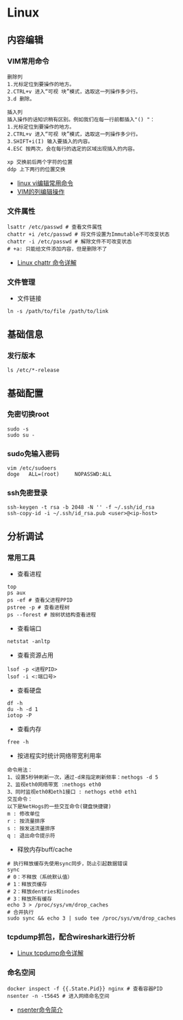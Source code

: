 # Linux

## 内容编辑

### VIM常用命令
```
删除列
1.光标定位到要操作的地方。
2.CTRL+v 进入“可视 块”模式，选取这一列操作多少行。
3.d 删除。
 
插入列
插入操作的话知识稍有区别。例如我们在每一行前都插入"() "：
1.光标定位到要操作的地方。
2.CTRL+v 进入“可视 块”模式，选取这一列操作多少行。
3.SHIFT+i(I) 输入要插入的内容。
4.ESC 按两次，会在每行的选定的区域出现插入的内容。

xp 交换前后两个字符的位置
ddp 上下两行的位置交换
```
- [linux vi编辑常用命令](https://www.jb51.net/LINUXjishu/57196.html)
- [VIM的列编辑操作](https://www.cnblogs.com/xiaowant/articles/1992923.html)

### 文件属性
```
lsattr /etc/passwd # 查看文件属性
chattr +i /etc/passwd # 将文件设置为Immutable不可改变状态
chattr -i /etc/passwd # 解除文件不可改变状态
# +a: 只能给文件添加内容，但是删除不了
```
- [Linux chattr 命令详解](https://cloud.tencent.com/developer/article/1598636)

### 文件管理
- 文件链接
```
ln -s /path/to/file /path/to/link
```

## 基础信息

### 发行版本
```
ls /etc/*-release
```

## 基础配置

### 免密切换root

```
sudo -s
sudo su -
```

### sudo免输入密码

```
vim /etc/sudoers
doge   ALL=(root)     NOPASSWD:ALL
```

### ssh免密登录
```
ssh-keygen -t rsa -b 2048 -N '' -f ~/.ssh/id_rsa
ssh-copy-id -i ~/.ssh/id_rsa.pub <user>@<ip-host>
```

## 分析调试

### 常用工具
- 查看进程
```
top
ps aux
ps -ef # 查看父进程PPID
pstree -p # 查看进程树
ps --forest # 按树状结构查看进程
```
- 查看端口
```
netstat -anltp
```
- 查看资源占用
```
lsof -p <进程PID>
lsof -i <:端口号>
```
- 查看硬盘
```
df -h
du -h -d 1
iotop -P
```
- 查看内存
```
free -h
```
- 按进程实时统计网络带宽利用率
```
命令用法：
1、设置5秒钟刷新一次，通过-d来指定刷新频率：nethogs -d 5
2、监视eth0网络带宽 :nethogs eth0
3、同时监视eth0和eth1接口 : nethogs eth0 eth1
交互命令：
以下是NetHogs的一些交互命令(键盘快捷键)
m : 修改单位
r : 按流量排序
s : 按发送流量排序
q : 退出命令提示符
```
- 释放内存buff/cache
```
# 执行释放缓存先使用sync同步，防止引起数据错误
sync
# 0：不释放（系统默认值） 
# 1：释放页缓存 
# 2：释放dentries和inodes 
# 3：释放所有缓存
echo 3 > /proc/sys/vm/drop_caches
# 合并执行
sudo sync && echo 3 | sudo tee /proc/sys/vm/drop_caches
```

### tcpdump抓包，配合wireshark进行分析

- [Linux tcpdump命令详解](http://www.cnblogs.com/ggjucheng/archive/2012/01/14/2322659.html)

### 命名空间
```
docker inspect -f {{.State.Pid}} nginx # 查看容器PID
nsenter -n -t5645 # 进入网络命名空间
```
- [nsenter命令简介](https://staight.github.io/2019/09/23/nsenter%E5%91%BD%E4%BB%A4%E7%AE%80%E4%BB%8B/)

